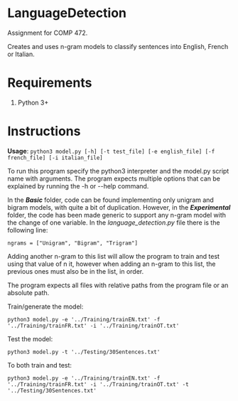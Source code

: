 # LanguageDetection

Assignment for COMP 472.

Creates and uses n-gram models to classify sentences into English, French or Italian.

# Requirements
1. Python 3+

# Instructions

**Usage**: `python3 model.py [-h] [-t test_file] [-e english_file] [-f french_file] [-i italian_file]`

To run this program specify the python3 interpreter and the model.py script name with arguments. The program
expects multiple options that can be explained by running the -h or --help command.

In the **_Basic_** folder, code can be found implementing only unigram and bigram models, with quite a bit of duplication. 
However, in the **_Experimental_** folder, the code has been made generic to support any n-gram model with the change
of one variable. In the _language_detection.py_ file there is the following line:

`ngrams = ["Unigram", "Bigram", "Trigram"]`

Adding another n-gram to this list will allow the program to train and test using that value of n it, 
however when adding an n-gram to this list, the previous ones must also be in the list, in order. 

The program expects all files with relative paths from the program file or an absolute path.

Train/generate the model:

`python3 model.py -e '../Training/trainEN.txt' -f '../Training/trainFR.txt' -i '../Training/trainOT.txt'`

Test the model:

`python3 model.py -t '../Testing/30Sentences.txt'`

To both train and test:

`python3 model.py -e '../Training/trainEN.txt' -f '../Training/trainFR.txt' -i '../Training/trainOT.txt' -t '../Testing/30Sentences.txt'`